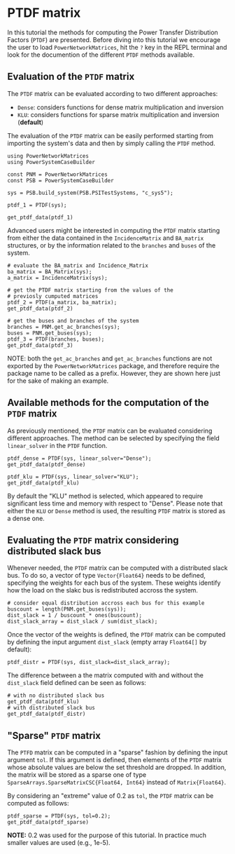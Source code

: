 # PTDF matrix

In this tutorial the methods for computing the Power Transfer Distribution Factors (`PTDF`) are presented.
Before diving into this tutorial we encourage the user to load `PowerNetworkMatrices`, hit the `?` key in the REPL terminal and look for the documention of the different `PTDF` methods available.

## Evaluation of the `PTDF` matrix

The `PTDF` matrix can be evaluated according to two different approaches:
- `Dense`: considers functions for dense matrix multiplication and inversion
- `KLU`: considers functions for sparse matrix multiplication and inversion (**default**)

The evaluation of the `PTDF` matrix can be easily performed starting from importing the system's data and then by simply calling the `PTDF` method.

``` @repl tutorial_PTDF_matrix
using PowerNetworkMatrices
using PowerSystemCaseBuilder

const PNM = PowerNetworkMatrices
const PSB = PowerSystemCaseBuilder

sys = PSB.build_system(PSB.PSITestSystems, "c_sys5");

ptdf_1 = PTDF(sys);

get_ptdf_data(ptdf_1)
```

Advanced users might be interested in computing the `PTDF` matrix starting from either the data contained in the `IncidenceMatrix` and `BA_matrix` structures, or by the information related to the `branches` and `buses` of the system.

``` @repl tutorial_PTDF_matrix
# evaluate the BA_matrix and Incidence_Matrix
ba_matrix = BA_Matrix(sys);
a_matrix = IncidenceMatrix(sys);

# get the PTDF matrix starting from the values of the 
# previosly cumputed matrices
ptdf_2 = PTDF(a_matrix, ba_matrix);
get_ptdf_data(ptdf_2)

# get the buses and branches of the system
branches = PNM.get_ac_branches(sys);
buses = PNM.get_buses(sys);
ptdf_3 = PTDF(branches, buses);
get_ptdf_data(ptdf_3)
```

NOTE: both the `get_ac_branches` and `get_ac_branches` functions are not exported by the `PowerNetworkMatrices` package, and therefore require the package name to be called as a prefix. However, they are shown here just for the sake of making an example.

## Available methods for the computation of the `PTDF` matrix

As previously mentioned, the `PTDF` matrix can be evaluated considering different approaches. The method can be selected by specifying the field `linear_solver` in the `PTDF` function.

``` @repl tutorial_PTDF_matrix
ptdf_dense = PTDF(sys, linear_solver="Dense");
get_ptdf_data(ptdf_dense)

ptdf_klu = PTDF(sys, linear_solver="KLU");
get_ptdf_data(ptdf_klu)
```

By default the "KLU" method is selected, which appeared to require significant less time and memory with respect to "Dense".
Please note that either the `KLU` or `Dense` method is used, the resulting `PTDF` matrix is stored as a dense one.

## Evaluating the `PTDF` matrix considering distributed slack bus

Whenever needed, the `PTDF` matrix can be computed with a distributed slack bus. To do so, a vector of type `Vector{Float64}` needs to be defined, specifying the weights for each bus of the system. These weights identify how the load on the slakc bus is redistributed accross the system.

``` @repl tutorial_PTDF_matrix
# consider equal distribution accross each bus for this example
buscount = length(PNM.get_buses(sys));
dist_slack = 1 / buscount * ones(buscount);
dist_slack_array = dist_slack / sum(dist_slack);
```

Once the vector of the weights is defined, the `PTDF` matrix can be computed by defining the input argument `dist_slack` (empty array `Float64[]` by default):

``` @repl tutorial_PTDF_matrix
ptdf_distr = PTDF(sys, dist_slack=dist_slack_array);
```

The difference between a the matrix computed with and without the `dist_slack` field defined can be seen as follows:

``` @repl tutorial_PTDF_matrix
# with no distributed slack bus
get_ptdf_data(ptdf_klu)
# with distributed slack bus
get_ptdf_data(ptdf_distr)
```

## "Sparse" `PTDF` matrix

The `PTFD` matrix can be computed in a "sparse" fashion by defining the input argument `tol`. If this argument is defined, then elements of the `PTDF` matrix whose absolute values are below the set threshold are dropped. In addition, the matrix will be stored as a sparse one of type `SparseArrays.SparseMatrixCSC{Float64, Int64}` instead of `Matrix{Float64}`.

By considering an "extreme" value of 0.2 as `tol`, the `PTDF` matrix can be computed as follows:

``` @repl tutorial_PTDF_matrix
ptdf_sparse = PTDF(sys, tol=0.2);
get_ptdf_data(ptdf_sparse)
```

**NOTE:** 0.2 was used for the purpose of this tutorial. In practice much smaller values are used (e.g., 1e-5).